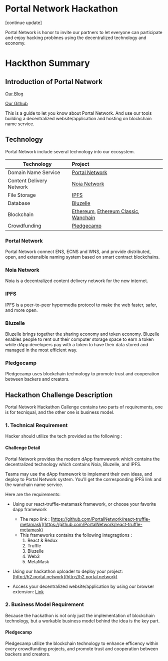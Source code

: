 # Portal Network Hackathon

[continue update]

Portal Network is honor to invite our partners to let everyone can participate and enjoy hacking problmes using the decentralized technology and economy.

# Hackthon Summary

## Introduction of Portal Network

[Our Blog](https://medium.com/portalnetworkofficial)

[Our Github](https://github.com/PortalNetwork)

This is a guide to let you know about Portal Network. And use our tools building a decentralized website/application and hosting on blockchain name service.

## Technology

Portal Network include several technology into our ecosystem.

Technology               | Project
-------------------------|:-------------------------------------
Domain Name Service      | [Portal Network](https://www.portal.network/)
Content Delivery Network | [Noia Network](http://noia.network/)
File Storage             | [IPFS](https://ipfs.io/)
Database                 | [Bluzelle](https://bluzelle.com/)
Blockchain               | [Ethereum](https://ethereum.org/), [Ethereum Classic](https://ethereumclassic.org/), [Wanchain](https://wanchain.org/)
Crowdfunding             | [Pledgecamp](https://pledgecamp.com/)


### Portal Network

Portal Network connect ENS, ECNS and WNS, and provide distributed, open, and extensible naming system based on smart contract blockchains.

### Noia Network

Noia is a decentralized content delivery network for the new internet.

### IPFS

IPFS is a peer-to-peer hypermedia protocol to make the web faster, safer, and more open.

### Bluzelle

Bluzelle brings together the sharing economy and token economy. Bluzelle enables people to rent out their computer storage space to earn a token while dApp developers pay with a token to have their data stored and managed in the most efficient way.

### Pledgecamp

Pledgecamp uses blockchain technology to promote trust and cooperation between backers and creators.

## Hackathon Challenge Description

Portal Network Hackathon Callenge contains two parts of requirements, one is for tecniqual, and the other one is business model.

### 1. Technical Requirement

Hacker should utilize the tech provided as the following :

#### Challenge Detail

Portal Network provides the modern dApp framwework which contains the decentralized technology which contains Noia, Bluzelle, and IPFS.

Teams may use the dApp framework to implement their own ideas, and deploy to Portal Network system. You'll get the corresponding IPFS link and the wanchain name service.

Here are the requirements:
- Using our react-truffle-metamask framework, or choose your favorite dapp framework
    - The repo link :
    [https://github.com/PortalNetwork/react-truffle-metamask](https://github.com/PortalNetwork/react-truffle-metamask)
    - This frameworks contains the following integragtions :
        1. React & Redux
        2. Truffle
        3. Bluzelle
        4. Web3
        5. MetaMask
- Using our hackathon uploader to deploy your project: [http://h2.portal.network](http://h2.portal.network)

- Access your decentralized website/application by using our browser extension: [Link](https://chrome.google.com/webstore/detail/portal-network/apcnffelpkinnpoapmokieojaffmcpmf?utm_source=chrome-ntp-icon)

### 2. Business Model Requirement

Because the hackathon is not only just the implementation of blockchain technology, but a workable business model behind the idea is the key part.

#### Pledgecamp

Pledgecamp utilize the blockchain technology to enhance efficency within every crowdfunding projects, and promote trust and cooperation between backers and creators.

